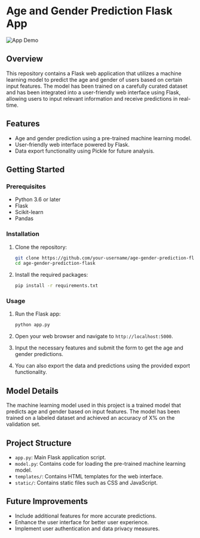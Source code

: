 # Age and Gender Prediction Flask App

![App Demo](demo.png)

## Overview

This repository contains a Flask web application that utilizes a machine learning model to predict the age and gender of users based on certain input features. The model has been trained on a carefully curated dataset and has been integrated into a user-friendly web interface using Flask, allowing users to input relevant information and receive predictions in real-time.

## Features

- Age and gender prediction using a pre-trained machine learning model.
- User-friendly web interface powered by Flask.
- Data export functionality using Pickle for future analysis.

## Getting Started

### Prerequisites

- Python 3.6 or later
- Flask
- Scikit-learn
- Pandas

### Installation

1. Clone the repository:

   ```bash
   git clone https://github.com/your-username/age-gender-prediction-flask.git
   cd age-gender-prediction-flask
   ```

2. Install the required packages:

   ```bash
   pip install -r requirements.txt
   ```

### Usage

1. Run the Flask app:

   ```bash
   python app.py
   ```

2. Open your web browser and navigate to `http://localhost:5000`.

3. Input the necessary features and submit the form to get the age and gender predictions.

4. You can also export the data and predictions using the provided export functionality.

## Model Details

The machine learning model used in this project is a trained model that predicts age and gender based on input features. The model has been trained on a labeled dataset and achieved an accuracy of X% on the validation set.

## Project Structure

- `app.py`: Main Flask application script.
- `model.py`: Contains code for loading the pre-trained machine learning model.
- `templates/`: Contains HTML templates for the web interface.
- `static/`: Contains static files such as CSS and JavaScript.

## Future Improvements

- Include additional features for more accurate predictions.
- Enhance the user interface for better user experience.
- Implement user authentication and data privacy measures.
